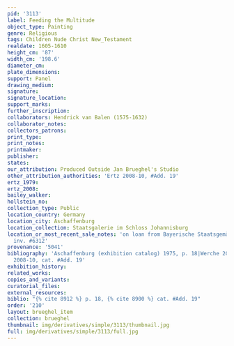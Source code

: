 ```yaml
---
pid: '3113'
label: Feeding the Multitude
object_type: Painting
genre: Religious
tags: Children Nude Christ New_Testament
realdate: 1605-1610
height_cm: '87'
width_cm: '198.6'
diameter_cm: 
plate_dimensions: 
support: Panel
drawing_medium: 
signature: 
signature_location: 
support_marks: 
further_inscription: 
collaborators: Hendrick van Balen (1575-1632)
collaborator_notes: 
collectors_patrons: 
print_type: 
print_notes: 
printmaker: 
publisher: 
states: 
our_attribution: Produced Outside Jan Brueghel's Studio
other_attribution_authorities: 'Ertz 2008-10, #Add. 19'
ertz_1979: 
ertz_2008: 
bailey_walker: 
hollstein_no: 
collection_type: Public
location_country: Germany
location_city: Aschaffenburg
location_collection: Staatsgalerie im Schloss Johannisburg
location_or_most_recent_sale_notes: 'on loan from Bayerische Staatsgemäldesammlungen,
  inv. #6312'
provenance: '5041'
bibliography: 'Aschaffenburg (exhibition catalog) 1975, p. 18|Werche 2004, cat. #A25|Ertz
  2008-10, cat. #Add. 19'
exhibition_history: 
related_works: 
copies_and_variants: 
curatorial_files: 
external_resources: 
biblio: "{% cite 8912 %} p. 18, {% cite 8900 %} cat. #Add. 19"
order: '210'
layout: brueghel_item
collection: brueghel
thumbnail: img/derivatives/simple/3113/thumbnail.jpg
full: img/derivatives/simple/3113/full.jpg
---
```

